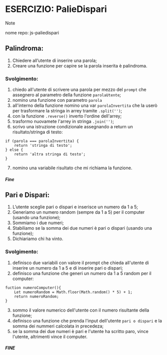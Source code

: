 # ESERCIZIO: PalieDispari

>[!NOTE]
>
> nome repo: js-paliedispari

## Palindroma:
1. Chiedere all’utente di inserire una parola;
2. Creare una funzione per capire se la parola inserita è palindroma.

### Svolgimento:
1. chiedo all'utente di scrivere una parola per mezzo del `prompt` che assegnero al parametro della funzione `parolaUtente`;
2. nomino una funzione con parametro `parola`
3. all'interno della funzione nomino una var `parolaInvertita` che la userò per trasformare la stringa in arrey tramite `.split('')`;
4. con la funzione `.reverse()` inverto l'ordine dell'arrey;
5. trasformo nuovamete l'arrey in stringa `.join('')`;
6. scrivo una istruzione condizionale assegnando a return un risultato/stringa di testo:
```
if (parola === parolaInvertita) {
    return 'stringa di testo';
} else {
    return 'altra stringa di testo';
}
```
7. nomino una variabile risultato che mi richiama la funzione.

##### Fine

## Pari e Dispari:
1. L’utente sceglie pari o dispari e inserisce un numero da 1 a 5;
2. Generiamo un numero random (sempre da 1 a 5) per il computer (usando una funzione);
3. Sommiamo i due numeri;
4. Stabiliamo se la somma dei due numeri è pari o dispari (usando una funzione);
5. Dichiariamo chi ha vinto.

### Svolgimento:
1. definisco due variabili con valore il prompt che chieda all'utente di inserire un numero da 1 a 5 e di inserire pari o dispari;
2. definisco una funzione che generi un numero da 1 a 5 random per il computer:
```
fuction numeroComputer(){
    Let numeroRandom = Math.floor(Math.random() * 5) + 1;
    return numeroRandom;
}
```
3. sommo il valore numerico dell'utente con il numero risultante della funzione;
4. definisco una funzione che prenda l'input dell'utente `pari o dispari` e la somma dei nummeri calcolata in precedeza;
5. se la somma dei due numeri è pari e l'utente ha scritto paro, vince l'utente, altrimenti vince il computer.


##### FINE
